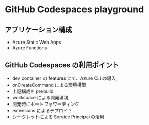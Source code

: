 # GitHub Codespaces playground

## アプリケーション構成

- Azure Static Web Apps
- Azure Functions

## GitHub Codespaces の利用ポイント

- dev container の features にて、Azure CLI の導入
- onCreateCommand による環境構築
- 上記構成を prebuild
- workspace による開発環境
- 開発時にポートフォワーディング
- extensions によるデプロイ？
- シークレットによる Service Principal の活用
